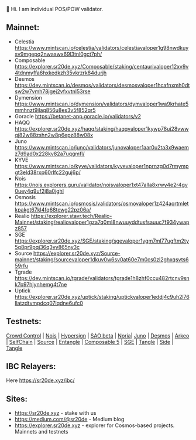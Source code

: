 👋 Hi. I am individual POS/POW validator.
## Mainnet:
- Celestia https://www.mintscan.io/celestia/validators/celestiavaloper1g98nwdkuysv9mgepq2nwaawx69l3tnl0gct7ph/
- Composable https://explorer.sr20de.xyz/Composable/staking/centaurivaloper12xv9v4tdnmyffa6hxkedkzh35vkrzrk84durjh
- Desmos https://dev.mintscan.io/desmos/validators/desmosvaloper1hcafnxmh0dtsw2w7vmh78jgej2vfxvtnl53rse
- Dymension https://www.mintscan.io/dymension/validators/dymvaloper1wa9krhate5mmhnzt9jlaq856u8es3v5f852qr5
- Goracle https://betanet-app.goracle.io/validators/v2
- HAQQ https://explorer.sr20de.xyz/haqq/staking/haqqvaloper1kywp78uj28vwwqj82w88zshn2w8p6epz88w08x
- Juno https://www.mintscan.io/juno/validators/junovaloper1aar0u2ta3x9waemz7d9ad0x228kv82a7uqgmfl/
- KYVE https://www.mintscan.io/kyve/validators/kyvevaloper1nprnzg0d7rmympgt3eld38rxp60rlfc22guj6p/
- Nois https://nois.explorers.guru/validator/noisvaloper1xt47alla8xrwy4e2r4gv0uey4q9uf2j8a0jghl
- Osmosis https://www.mintscan.io/osmosis/validators/osmovaloper1z424aqrtmletkpakgt67kl4fq68tewg22pz06a/
- Realio https://explorer.stavr.tech/Realio-Mainnet/staking/realiovaloper1gza7q0ml8nwuuyddtusfsauuc7f934ywapz857
- SGE https://explorer.sr20de.xyz/SGE/staking/sgevaloper1ygm7ml77ugftm2ty5g8pr9pqj36q3yy865ny3c
- Source https://explorer.sr20de.xyz/Source-mainnet/staking/sourcevaloper1dkuv0w6sv0at60e7m0cs0zl2ghxqsvts659rfu
- Tgrade https://dev.mintscan.io/tgrade/validators/tgrade1h8zhf0ccu482rtcnv9snk7p97hjynhemg4t7ne
- Uptick https://explorer.sr20de.xyz/uptick/staking/uptickvaloper1eddj4c9uh2l76llatzdtvmpdcq07lqdne6ufc0

## Testnets:

[Crowd Control](https://explorer.sr20de.xyz/Crowd%20Control%20testnet/staking/ccvaloper18nyh27lwp5dp8j396srrvq52hufeu9vst2fs7g) | [Nois](https://explorer.sr20de.xyz/nois-testnet/staking/noisvaloper1j2nyll7ll64pwkv9270juletq4fq7y8up0elg8) | [Hypersign](https://explorer.sr20de.xyz/Hypersign-testnet/staking/hidvaloper13qdlktc9klx6l2emx3gwjwc0g9x2lntezd3tqr) | [SAO beta](https://explorer.sao.network/sao-beta/staking/saovaloper1k5xys8pla7aacd4z43jax7wnf03zkrjjz82evk) | [Noria](https://app.noria.network/noria/staking/noriavaloper1kjuqpc7n8rfalefnuc96pyqyr2ret3p29z26pw)| [Juno](https://testnet.mintscan.io/juno-testnet/validators/junovaloper1aar0u2ta3x9waemz7d9ad0x228kv82a7uqgmfl)  | [Desmos](https://testnet.ping.pub/desmos/staking/desmosvaloper1rrzpxa996ga4czzwn7nn4nmla0tpy23uhxf93v) | [Arkeo](https://exp.utsa.tech/arkeo-test/staking/tarkeovaloper1z6fn72t5kxrhs7p53k3w2mywu397c4ngfcr4lp)  | [SelfChain](https://explorer.stavr.tech/Selfchain-testnet/staking/selfvaloper1zj7rjau0raktwes7mcp6wvr0mcc56qujeausx9)  | [Source](https://explorer.sr20de.xyz/Source-testnet/staking/sourcevaloper1dkuv0w6sv0at60e7m0cs0zl2ghxqsvts659rfu)  | [Entangle](https://explorer.stavr.tech/Entangle-testnet/staking/ethmvaloper1hm66x5rtzrcdfhuvwg2lh37lzgwsupnnue4gnh) | [Composable 5](https://explorer.stavr.tech/Composable-Testnet/staking/centaurivaloper10pu0ng88wfeq2r0sckx3j87twyupksxnpu3u4t) | [SGE](https://explorer.sr20de.xyz/SGE-Testnet/staking/sgevaloper1gn2dsxxgndg6x9azgl5p6vx5np7v8pemda6uzp)  | [Tangle](https://telemetry.polkadot.io/#list/0xea63e6ac7da8699520af7fb540470d63e48eccb33f7273d2e21a935685bf1320) | [Side](https://explorer.side.exchange/testnet/staking/sidevaloper1tpe20h7tsh8y8er9td5wwwg840u4yxmlecdtxw)  | [Tangle](https://telemetry.polkadot.io/#list/0xea63e6ac7da8699520af7fb540470d63e48eccb33f7273d2e21a935685bf1320) 


## IBC Relayers:
Here https://sr20de.xyz/ibc/

## Sites:
- https://sr20de.xyz - stake with us
- https://medium.com/@sr20de - Medium blog
- https://explorer.sr20de.xyz - explorer for Cosmos-based projects. Mainnets and testnets



<!---
Sr20dem/Sr20dem is a ✨ special ✨ repository because its `README.md` (this file) appears on your GitHub profile.
You can click the Preview link to take a look at your changes.
--->
